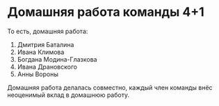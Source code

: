 # Домашняя работа команды 4+1
То есть, домашняя работа:
1. Дмитрия Баталина
2. Ивана Климова
3. Богдана Модина-Глазкова
4. Ивана Драновского
5. Анны Вороны

Домашняя работа делалась совместно, каждый член команды внёс неоценимый вклад в домашнюю работу.

